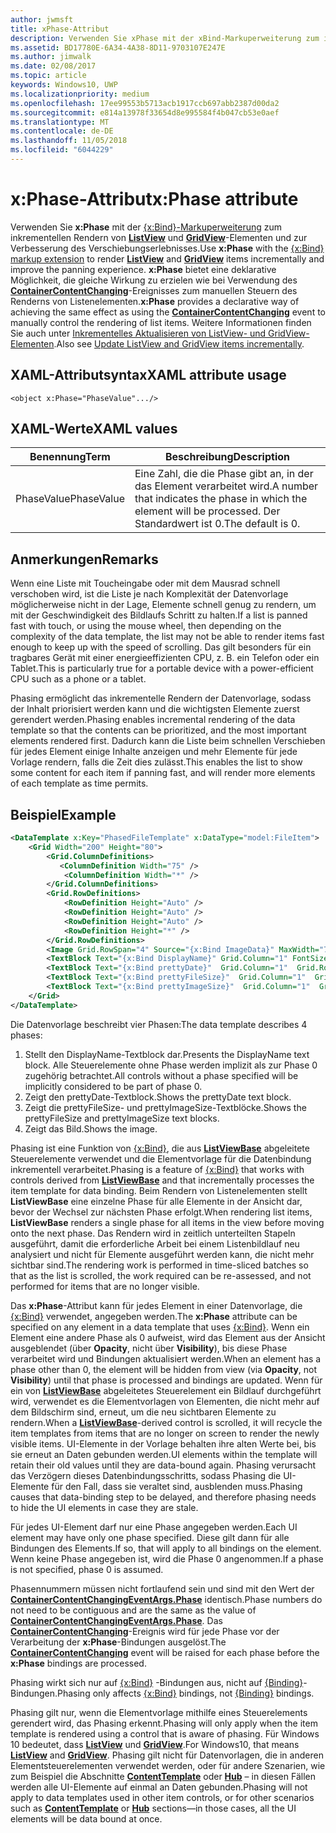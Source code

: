 ```yaml
---
author: jwmsft
title: xPhase-Attribut
description: Verwenden Sie xPhase mit der xBind-Markuperweiterung zum inkrementellen Rendern von ListView- und GridView-Elementen und zur Verbesserung des Verschiebens.
ms.assetid: BD17780E-6A34-4A38-8D11-9703107E247E
ms.author: jimwalk
ms.date: 02/08/2017
ms.topic: article
keywords: Windows10, UWP
ms.localizationpriority: medium
ms.openlocfilehash: 17ee99553b5713acb1917ccb697abb2387d00da2
ms.sourcegitcommit: e814a13978f33654d8e995584f4b047cb53e0aef
ms.translationtype: MT
ms.contentlocale: de-DE
ms.lasthandoff: 11/05/2018
ms.locfileid: "6044229"
---
```

# <a name="xphase-attribute"></a><span data-ttu-id="246ab-104">x:Phase-Attribut</span><span class="sxs-lookup"><span data-stu-id="246ab-104">x:Phase attribute</span></span>


<span data-ttu-id="246ab-105">Verwenden Sie **x:Phase** mit der [{x:Bind}-Markuperweiterung](x-bind-markup-extension.md) zum inkrementellen Rendern von [**ListView**](https://msdn.microsoft.com/library/windows/apps/br242878) und [**GridView**](https://msdn.microsoft.com/library/windows/apps/br242705)-Elementen und zur Verbesserung des Verschiebungserlebnisses.</span><span class="sxs-lookup"><span data-stu-id="246ab-105">Use **x:Phase** with the [{x:Bind} markup extension](x-bind-markup-extension.md) to render [**ListView**](https://msdn.microsoft.com/library/windows/apps/br242878) and [**GridView**](https://msdn.microsoft.com/library/windows/apps/br242705) items incrementally and improve the panning experience.</span></span> <span data-ttu-id="246ab-106">**x:Phase** bietet eine deklarative Möglichkeit, die gleiche Wirkung zu erzielen wie bei Verwendung des [**ContainerContentChanging**](https://msdn.microsoft.com/library/windows/apps/dn298914)-Ereignisses zum manuellen Steuern des Renderns von Listenelementen.</span><span class="sxs-lookup"><span data-stu-id="246ab-106">**x:Phase** provides a declarative way of achieving the same effect as using the [**ContainerContentChanging**](https://msdn.microsoft.com/library/windows/apps/dn298914) event to manually control the rendering of list items.</span></span> <span data-ttu-id="246ab-107">Weitere Informationen finden Sie auch unter [Inkrementelles Aktualisieren von ListView- und GridView-Elementen](../debug-test-perf/optimize-gridview-and-listview.md#update-items-incrementally).</span><span class="sxs-lookup"><span data-stu-id="246ab-107">Also see [Update ListView and GridView items incrementally](../debug-test-perf/optimize-gridview-and-listview.md#update-items-incrementally).</span></span>

## <a name="xaml-attribute-usage"></a><span data-ttu-id="246ab-108">XAML-Attributsyntax</span><span class="sxs-lookup"><span data-stu-id="246ab-108">XAML attribute usage</span></span>


``` syntax
<object x:Phase="PhaseValue".../>
```

## <a name="xaml-values"></a><span data-ttu-id="246ab-109">XAML-Werte</span><span class="sxs-lookup"><span data-stu-id="246ab-109">XAML values</span></span>


| <span data-ttu-id="246ab-110">Benennung</span><span class="sxs-lookup"><span data-stu-id="246ab-110">Term</span></span> | <span data-ttu-id="246ab-111">Beschreibung</span><span class="sxs-lookup"><span data-stu-id="246ab-111">Description</span></span> |
|------|-------------|
| <span data-ttu-id="246ab-112">PhaseValue</span><span class="sxs-lookup"><span data-stu-id="246ab-112">PhaseValue</span></span> | <span data-ttu-id="246ab-113">Eine Zahl, die die Phase gibt an, in der das Element verarbeitet wird.</span><span class="sxs-lookup"><span data-stu-id="246ab-113">A number that indicates the phase in which the element will be processed.</span></span> <span data-ttu-id="246ab-114">Der Standardwert ist 0.</span><span class="sxs-lookup"><span data-stu-id="246ab-114">The default is 0.</span></span> | 

## <a name="remarks"></a><span data-ttu-id="246ab-115">Anmerkungen</span><span class="sxs-lookup"><span data-stu-id="246ab-115">Remarks</span></span>

<span data-ttu-id="246ab-116">Wenn eine Liste mit Toucheingabe oder mit dem Mausrad schnell verschoben wird, ist die Liste je nach Komplexität der Datenvorlage möglicherweise nicht in der Lage, Elemente schnell genug zu rendern, um mit der Geschwindigkeit des Bildlaufs Schritt zu halten.</span><span class="sxs-lookup"><span data-stu-id="246ab-116">If a list is panned fast with touch, or using the mouse wheel, then depending on the complexity of the data template, the list may not be able to render items fast enough to keep up with the speed of scrolling.</span></span> <span data-ttu-id="246ab-117">Das gilt besonders für ein tragbares Gerät mit einer energieeffizienten CPU, z. B. ein Telefon oder ein Tablet.</span><span class="sxs-lookup"><span data-stu-id="246ab-117">This is particularly true for a portable device with a power-efficient CPU such as a phone or a tablet.</span></span>

<span data-ttu-id="246ab-118">Phasing ermöglicht das inkrementelle Rendern der Datenvorlage, sodass der Inhalt priorisiert werden kann und die wichtigsten Elemente zuerst gerendert werden.</span><span class="sxs-lookup"><span data-stu-id="246ab-118">Phasing enables incremental rendering of the data template so that the contents can be prioritized, and the most important elements rendered first.</span></span> <span data-ttu-id="246ab-119">Dadurch kann die Liste beim schnellen Verschieben für jedes Element einige Inhalte anzeigen und mehr Elemente für jede Vorlage rendern, falls die Zeit dies zulässt.</span><span class="sxs-lookup"><span data-stu-id="246ab-119">This enables the list to show some content for each item if panning fast, and will render more elements of each template as time permits.</span></span>

## <a name="example"></a><span data-ttu-id="246ab-120">Beispiel</span><span class="sxs-lookup"><span data-stu-id="246ab-120">Example</span></span>

```xml
<DataTemplate x:Key="PhasedFileTemplate" x:DataType="model:FileItem">
    <Grid Width="200" Height="80">
        <Grid.ColumnDefinitions>
           <ColumnDefinition Width="75" />
            <ColumnDefinition Width="*" />
        </Grid.ColumnDefinitions>
        <Grid.RowDefinitions>
            <RowDefinition Height="Auto" />
            <RowDefinition Height="Auto" />
            <RowDefinition Height="Auto" />
            <RowDefinition Height="*" />
        </Grid.RowDefinitions>
        <Image Grid.RowSpan="4" Source="{x:Bind ImageData}" MaxWidth="70" MaxHeight="70" x:Phase="3"/>
        <TextBlock Text="{x:Bind DisplayName}" Grid.Column="1" FontSize="12"/>
        <TextBlock Text="{x:Bind prettyDate}"  Grid.Column="1"  Grid.Row="1" FontSize="12" x:Phase="1"/>
        <TextBlock Text="{x:Bind prettyFileSize}"  Grid.Column="1"  Grid.Row="2" FontSize="12" x:Phase="2"/>
        <TextBlock Text="{x:Bind prettyImageSize}"  Grid.Column="1"  Grid.Row="3" FontSize="12" x:Phase="2"/>
    </Grid>
</DataTemplate>
```

<span data-ttu-id="246ab-121">Die Datenvorlage beschreibt vier Phasen:</span><span class="sxs-lookup"><span data-stu-id="246ab-121">The data template describes 4 phases:</span></span>

1.  <span data-ttu-id="246ab-122">Stellt den DisplayName-Textblock dar.</span><span class="sxs-lookup"><span data-stu-id="246ab-122">Presents the DisplayName text block.</span></span> <span data-ttu-id="246ab-123">Alle Steuerelemente ohne Phase werden implizit als zur Phase 0 zugehörig betrachtet.</span><span class="sxs-lookup"><span data-stu-id="246ab-123">All controls without a phase specified will be implicitly considered to be part of phase 0.</span></span>
2.  <span data-ttu-id="246ab-124">Zeigt den prettyDate-Textblock.</span><span class="sxs-lookup"><span data-stu-id="246ab-124">Shows the prettyDate text block.</span></span>
3.  <span data-ttu-id="246ab-125">Zeigt die prettyFileSize- und prettyImageSize-Textblöcke.</span><span class="sxs-lookup"><span data-stu-id="246ab-125">Shows the prettyFileSize and prettyImageSize text blocks.</span></span>
4.  <span data-ttu-id="246ab-126">Zeigt das Bild.</span><span class="sxs-lookup"><span data-stu-id="246ab-126">Shows the image.</span></span>

<span data-ttu-id="246ab-127">Phasing ist eine Funktion von [{x:Bind}](x-bind-markup-extension.md), die aus [**ListViewBase**](https://msdn.microsoft.com/library/windows/apps/br242879) abgeleitete Steuerelemente verwendet und die Elementvorlage für die Datenbindung inkrementell verarbeitet.</span><span class="sxs-lookup"><span data-stu-id="246ab-127">Phasing is a feature of [{x:Bind}](x-bind-markup-extension.md) that works with controls derived from [**ListViewBase**](https://msdn.microsoft.com/library/windows/apps/br242879) and that incrementally processes the item template for data binding.</span></span> <span data-ttu-id="246ab-128">Beim Rendern von Listenelementen stellt **ListViewBase** eine einzelne Phase für alle Elemente in der Ansicht dar, bevor der Wechsel zur nächsten Phase erfolgt.</span><span class="sxs-lookup"><span data-stu-id="246ab-128">When rendering list items, **ListViewBase** renders a single phase for all items in the view before moving onto the next phase.</span></span> <span data-ttu-id="246ab-129">Das Rendern wird in zeitlich unterteilten Stapeln ausgeführt, damit die erforderliche Arbeit bei einem Listenbildlauf neu analysiert und nicht für Elemente ausgeführt werden kann, die nicht mehr sichtbar sind.</span><span class="sxs-lookup"><span data-stu-id="246ab-129">The rendering work is performed in time-sliced batches so that as the list is scrolled, the work required can be re-assessed, and not performed for items that are no longer visible.</span></span>

<span data-ttu-id="246ab-130">Das **x:Phase**-Attribut kann für jedes Element in einer Datenvorlage, die [{x:Bind}](x-bind-markup-extension.md) verwendet, angegeben werden.</span><span class="sxs-lookup"><span data-stu-id="246ab-130">The **x:Phase** attribute can be specified on any element in a data template that uses [{x:Bind}](x-bind-markup-extension.md).</span></span> <span data-ttu-id="246ab-131">Wenn ein Element eine andere Phase als 0 aufweist, wird das Element aus der Ansicht ausgeblendet (über **Opacity**, nicht über **Visibility**), bis diese Phase verarbeitet wird und Bindungen aktualisiert werden.</span><span class="sxs-lookup"><span data-stu-id="246ab-131">When an element has a phase other than 0, the element will be hidden from view (via **Opacity**, not **Visibility**) until that phase is processed and bindings are updated.</span></span> <span data-ttu-id="246ab-132">Wenn für ein von [**ListViewBase**](https://msdn.microsoft.com/library/windows/apps/br242879) abgeleitetes Steuerelement ein Bildlauf durchgeführt wird, verwendet es die Elementvorlagen von Elementen, die nicht mehr auf dem Bildschirm sind, erneut, um die neu sichtbaren Elemente zu rendern.</span><span class="sxs-lookup"><span data-stu-id="246ab-132">When a [**ListViewBase**](https://msdn.microsoft.com/library/windows/apps/br242879)-derived control is scrolled, it will recycle the item templates from items that are no longer on screen to render the newly visible items.</span></span> <span data-ttu-id="246ab-133">UI-Elemente in der Vorlage behalten ihre alten Werte bei, bis sie erneut an Daten gebunden werden.</span><span class="sxs-lookup"><span data-stu-id="246ab-133">UI elements within the template will retain their old values until they are data-bound again.</span></span> <span data-ttu-id="246ab-134">Phasing verursacht das Verzögern dieses Datenbindungsschritts, sodass Phasing die UI-Elemente für den Fall, dass sie veraltet sind, ausblenden muss.</span><span class="sxs-lookup"><span data-stu-id="246ab-134">Phasing causes that data-binding step to be delayed, and therefore phasing needs to hide the UI elements in case they are stale.</span></span>

<span data-ttu-id="246ab-135">Für jedes UI-Element darf nur eine Phase angegeben werden.</span><span class="sxs-lookup"><span data-stu-id="246ab-135">Each UI element may have only one phase specified.</span></span> <span data-ttu-id="246ab-136">Diese gilt dann für alle Bindungen des Elements.</span><span class="sxs-lookup"><span data-stu-id="246ab-136">If so, that will apply to all bindings on the element.</span></span> <span data-ttu-id="246ab-137">Wenn keine Phase angegeben ist, wird die Phase 0 angenommen.</span><span class="sxs-lookup"><span data-stu-id="246ab-137">If a phase is not specified, phase 0 is assumed.</span></span>

<span data-ttu-id="246ab-138">Phasennummern müssen nicht fortlaufend sein und sind mit den Wert der [**ContainerContentChangingEventArgs.Phase**](https://msdn.microsoft.com/library/windows/apps/dn298493) identisch.</span><span class="sxs-lookup"><span data-stu-id="246ab-138">Phase numbers do not need to be contiguous and are the same as the value of [**ContainerContentChangingEventArgs.Phase**](https://msdn.microsoft.com/library/windows/apps/dn298493).</span></span> <span data-ttu-id="246ab-139">Das [**ContainerContentChanging**](https://msdn.microsoft.com/library/windows/apps/dn298914)-Ereignis wird für jede Phase vor der Verarbeitung der **x:Phase**-Bindungen ausgelöst.</span><span class="sxs-lookup"><span data-stu-id="246ab-139">The [**ContainerContentChanging**](https://msdn.microsoft.com/library/windows/apps/dn298914) event will be raised for each phase before the **x:Phase** bindings are processed.</span></span>

<span data-ttu-id="246ab-140">Phasing wirkt sich nur auf [{x:Bind}](x-bind-markup-extension.md) -Bindungen aus, nicht auf [{Binding}](binding-markup-extension.md)-Bindungen.</span><span class="sxs-lookup"><span data-stu-id="246ab-140">Phasing only affects [{x:Bind}](x-bind-markup-extension.md) bindings, not [{Binding}](binding-markup-extension.md) bindings.</span></span>

<span data-ttu-id="246ab-141">Phasing gilt nur, wenn die Elementvorlage mithilfe eines Steuerelements gerendert wird, das Phasing erkennt.</span><span class="sxs-lookup"><span data-stu-id="246ab-141">Phasing will only apply when the item template is rendered using a control that is aware of phasing.</span></span> <span data-ttu-id="246ab-142">Für Windows 10 bedeutet, dass [**ListView**](https://msdn.microsoft.com/library/windows/apps/br242878) und [**GridView**](https://msdn.microsoft.com/library/windows/apps/br242705).</span><span class="sxs-lookup"><span data-stu-id="246ab-142">For Windows10, that means [**ListView**](https://msdn.microsoft.com/library/windows/apps/br242878) and [**GridView**](https://msdn.microsoft.com/library/windows/apps/br242705).</span></span> <span data-ttu-id="246ab-143">Phasing gilt nicht für Datenvorlagen, die in anderen Elementsteuerelementen verwendet werden, oder für andere Szenarien, wie zum Beispiel die Abschnitte [**ContentTemplate**](https://msdn.microsoft.com/library/windows/apps/br209369) oder [**Hub**](https://msdn.microsoft.com/library/windows/apps/dn251843) – in diesen Fällen werden alle UI-Elemente auf einmal an Daten gebunden.</span><span class="sxs-lookup"><span data-stu-id="246ab-143">Phasing will not apply to data templates used in other item controls, or for other scenarios such as [**ContentTemplate**](https://msdn.microsoft.com/library/windows/apps/br209369) or [**Hub**](https://msdn.microsoft.com/library/windows/apps/dn251843) sections—in those cases, all the UI elements will be data bound at once.</span></span>

